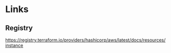 # Links

## Registry

https://registry.terraform.io/providers/hashicorp/aws/latest/docs/resources/instance

